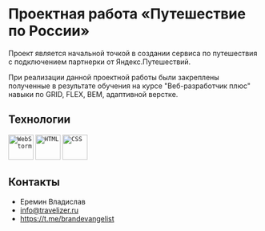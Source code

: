 # Проектная работа «Путешествие по России»

Проект является начальной точкой в создании сервиса по путешествия с подключением партнерки от Яндекс.Путешествий.

При реализации данной проектной работы были закреплены полученные в результате обучения на курсе "Веб-разработчик плюс" навыки по GRID, FLEX, BEM, адаптивной верстке.


## Технологии
<div>
	<code><img height="50" src="https://user-images.githubusercontent.com/25181517/192108893-b1eed3c7-b2c4-4e1c-9e9f-c7e83637b33d.png" alt="WebStorm" title="WebStorm" /></code>
	<code><img height="50" src="https://user-images.githubusercontent.com/25181517/192158954-f88b5814-d510-4564-b285-dff7d6400dad.png" alt="HTML" title="HTML" /></code>
	<code><img height="50" src="https://user-images.githubusercontent.com/25181517/183898674-75a4a1b1-f960-4ea9-abcb-637170a00a75.png" alt="CSS" title="CSS" /></code>
</div>

## Контакты

- Еремин Владислав
- info@travelizer.ru
- https://t.me/brandevangelist

